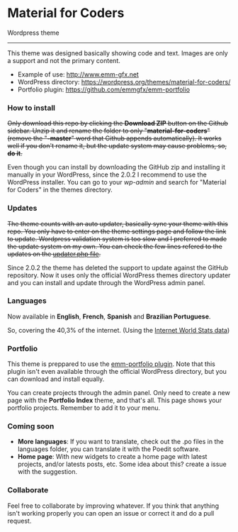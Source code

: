# Material for Coders
Wordpress theme

---

This theme was designed basically showing code and text.
Images are only a support and not the primary content.

 - Example of use: http://www.emm-gfx.net
 - WordPress directory: https://wordpress.org/themes/material-for-coders/
 - Portfolio plugin: https://github.com/emmgfx/emm-portfolio


### How to install

~~Only download this repo by clicking the __Download ZIP__ button on the Github sidebar. Unzip it and rename the folder to only "__material-for-coders__" (remove the "__-master__" word that Github appends automatically). It works well if you don't rename it, but the update system may cause problems, so, **do it**.~~

Even though you can install by downloading the GitHub zip and installing it manually in your WordPress, since the 2.0.2 I recommend to use the WordPress installer. You can go to your _wp-admin_ and search for "Material for Coders" in the themes directory.

### Updates

~~The theme counts with an auto updater, basically sync your theme with this repo. You only have to enter on the theme settings page and follow the link to update. Wordpress validation system is too slow and I preferred to made the update system on my own. You can check the few lines refered to the updates on the [updater.php file](https://github.com/emmgfx/material-for-coders/blob/master/includes/updater.php).~~

Since 2.0.2 the theme has deleted the support to update against the GitHub repository. Now it uses only the official WordPress themes directory updater and you can install and update through the WordPress admin panel.

### Languages

Now available in **English**, **French**, **Spanish** and **Brazilian Portuguese**.

So, covering the 40,3% of the internet. (Using the [Internet World Stats data](http://www.internetworldstats.com/stats7.htm))

### Portfolio

This theme is preppared to use the [emm-portfolio plugin](https://github.com/emmgfx/emm-portfolio). Note that this plugin isn't even available through the official WordPress directory, but you can download and install equally.

You can create projects through the admin panel. Only need to create a new page
with the **Portfolio Index** theme, and that's all. This page shows your
portfolio projects. Remember to add it to your menu.

### Coming soon

* **More languages**: If you want to translate, check out the .po files in the
languages folder, you can translate it with the Poedit software.
* **Home page**: With new widgets to create a home page with latest projects, and/or
latests posts, etc. Some idea about this? create a issue with the suggestion.

### Collaborate

Feel free to collaborate by improving whatever. If you think that anything isn't
working properly you can open an issue or correct it and do a pull request.
